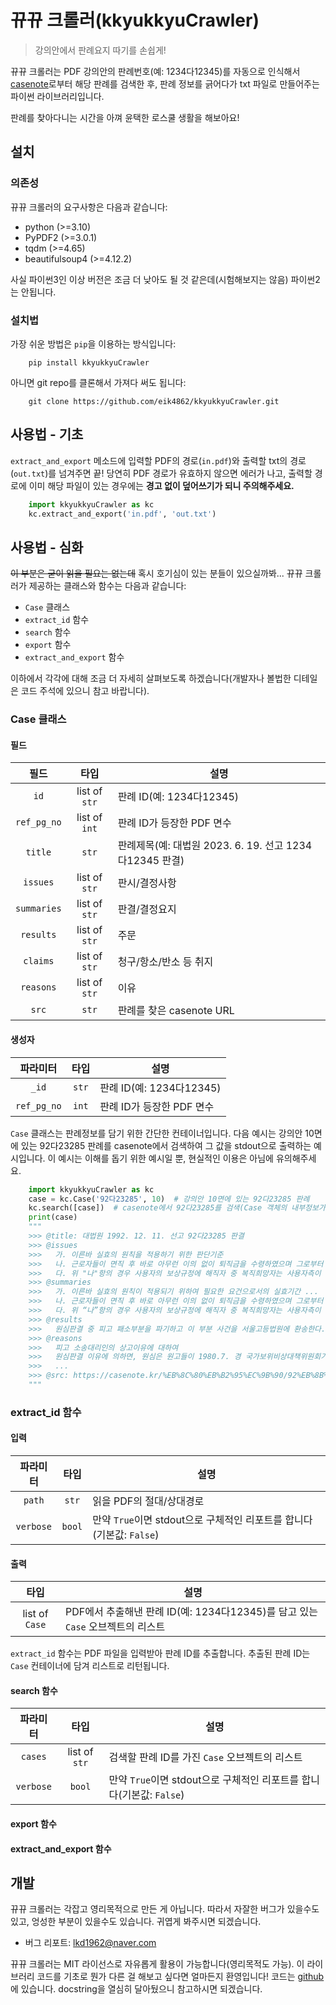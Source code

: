 # 뀨뀨 크롤러(kkyukkyuCrawler)
> 강의안에서 판례요지 따기를 손쉽게!

뀨뀨 크롤러는 PDF 강의안의 판례번호(예: 1234다12345)를 자동으로 인식해서 [casenote](https://casenote.kr/)로부터 해당 판례를 검색한 후, 
판례 정보를 긁어다가 txt 파일로 만들어주는 파이썬 라이브러리입니다.

판례를 찾아다니는 시간을 아껴 윤택한 로스쿨 생활을 해보아요!

## 설치
### 의존성
뀨뀨 크롤러의 요구사항은 다음과 같습니다:
- python (>=3.10)
- PyPDF2 (>=3.0.1)
- tqdm (>=4.65)
- beautifulsoup4 (>=4.12.2)

사실 파이썬3인 이상 버전은 조금 더 낮아도 될 것 같은데(시험해보지는 않음) 파이썬2는 안됩니다.

### 설치법
가장 쉬운 방법은 `pip`을 이용하는 방식입니다:

```commandline
    pip install kkyukkyuCrawler
```

아니면 git repo를 클론해서 가져다 써도 됩니다:

```commandline
    git clone https://github.com/eik4862/kkyukkyuCrawler.git
```

## 사용법 - 기초
`extract_and_export` 메소드에 입력할 PDF의 경로(`in.pdf`)와 출력할 txt의 경로(`out.txt`)를 넘겨주면 끝! 
당연히 PDF 경로가 유효하지 않으면 에러가 나고, 출력할 경로에 이미 해당 파일이 있는 경우에는 **경고 없이 덮어쓰기가 되니 주의해주세요.**

```python
    import kkyukkyuCrawler as kc
    kc.extract_and_export('in.pdf', 'out.txt')
```

## 사용법 - 심화
~~이 부분은 굳이 읽을 필요는 없는데~~ 혹시 호기심이 있는 분들이 있으실까봐... 뀨뀨 크롤러가 제공하는 클래스와 함수는 다음과 같습니다:
- `Case` 클래스
- `extract_id` 함수
- `search` 함수
- `export` 함수
- `extract_and_export` 함수

이하에서 각각에 대해 조금 더 자세히 살펴보도록 하겠습니다(개발자나 볼법한 디테일은 코드 주석에 있으니 참고 바랍니다).

### Case 클래스
#### 필드
|     필드      |      타입       | 설명                                         |
|:-----------:|:-------------:|--------------------------------------------|
|    `id`     | list of `str` | 판례 ID(예: 1234다12345)                       |
| `ref_pg_no` | list of `int` | 판례 ID가 등장한 PDF 면수                          |
|   `title`   |     `str`     | 판례제목(예: 대법원 2023. 6. 19. 선고 1234다12345 판결) |
|  `issues`   | list of `str` | 판시/결정사항                                    |
| `summaries` |    list of `str`   | 판결/결정요지                                    |
|  `results`  |    list of `str`     | 주문                                         |
|  `claims`   |   list of `str`     | 청구/항소/반소 등 취지                              |
|  `reasons`  |    list of `str`    | 이유                                         |
|    `src`    |     `str`     | 판례를 찾은 casenote URL                        |

#### 생성자
|    파라미터     |  타입   | 설명                                               |
|:-----------:|:-----:|--------------------------------------------------|
|    `_id`    | `str` | 판례 ID(예: 1234다12345)                      |
| `ref_pg_no` | `int` | 판례 ID가 등장한 PDF 면수     |

`Case` 클래스는 판례정보를 담기 위한 간단한 컨테이너입니다.
다음 예시는 강의안 10면에 있는 92다23285 판례를 casenote에서 검색하여 그 값을 stdout으로 출력하는 예시입니다.
이 예시는 이해를 돕기 위한 예시일 뿐, 현실적인 이용은 아님에 유의해주세요.

```python
    import kkyukkyuCrawler as kc
    case = kc.Case('92다23285', 10)  # 강의안 10면에 있는 92다23285 판례
    kc.search([case])  # casenote에서 92다23285를 검색(Case 객체의 내부정보가 업데이트됨)
    print(case)
    """
    >>> @title: 대법원 1992. 12. 11. 선고 92다23285 판결
    >>> @issues
    >>>   가. 이른바 실효의 원칙을 적용하기 위한 판단기준
    >>>   나. 근로자들이 면직 후 바로 아무런 이의 없이 퇴직금을 수령하였으며 그로부터 ...
    >>>   다. 위 "나"항의 경우 사용자의 보상규정에 해직자 중 복직희망자는 사용자측이 ...
    >>> @summaries
    >>>   가. 이른바 실효의 원칙이 적용되기 위하여 필요한 요건으로서의 실효기간 ...
    >>>   나. 근로자들이 면직 후 바로 아무런 이의 없이 퇴직금을 수령하였으며 그로부터 ...
    >>>   다. 위 “나”항의 경우 사용자의 보상규정에 해직자 중 복직희망자는 사용자측이 ...
    >>> @results
    >>>   원심판결 중 피고 패소부분을 파기하고 이 부분 사건을 서울고등법원에 환송한다.
    >>> @reasons
    >>>   피고 소송대리인의 상고이유에 대하여
    >>>   원심판결 이유에 의하면, 원심은 원고들이 1980.7. 경 국가보위비상대책위원회가 ...
    >>>   ...
    >>> @src: https://casenote.kr/%EB%8C%80%EB%B2%95%EC%9B%90/92%EB%8B%A423285
    """
```

### extract_id 함수
#### 입력

|    파라미터    |   타입    | 설명                                               |
|:----------:|:-------:|--------------------------------------------------|
|   `path`   |  `str`  | 읽을 PDF의 절대/상대경로                                  |
| `verbose`  | `bool`  | 만약 `True`이면 stdout으로 구체적인 리포트를 합니다(기본값: `False`) |

#### 출력
|       타입       | 설명 |
|:--------------:|---|
| list of `Case` | PDF에서 추출해낸 판례 ID(예: 1234다12345)를 담고 있는 `Case` 오브젝트의 리스트 |

`extract_id` 함수는 PDF 파일을 입력받아 판례 ID를 추출합니다.
추출된 판례 ID는 `Case` 컨테이너에 담겨 리스트로 리턴됩니다.


#### search 함수
|   파라미터    |      타입       | 설명                                               |
|:---------:|:-------------:|--------------------------------------------------|
|  `cases`  | list of `str` | 검색할 판례 ID를 가진 `Case` 오브젝트의 리스트                   |
| `verbose` |    `bool`     | 만약 `True`이면 stdout으로 구체적인 리포트를 합니다(기본값: `False`) |


#### export 함수

#### extract_and_export 함수

## 개발
뀨뀨 크롤러는 각잡고 영리목적으로 만든 게 아닙니다. 따라서 자잘한 버그가 있을수도 있고, 엉성한 부분이 있을수도 있습니다. 
귀엽게 봐주시면 되겠습니다.

- 버그 리포트: lkd1962@naver.com

뀨뀨 크롤러는 MIT 라이선스로 자유롭게 활용이 가능합니다(영리목적도 가능). 
이 라이브러리 코드를 기초로 뭔가 다른 걸 해보고 싶다면 얼마든지 환영입니다! 
코드는 [github](https://github.com/eik4862/kkyukkyuCrawler.git)에 있습니다. 
docstring을 열심히 달아뒀으니 참고하시면 되겠습니다.